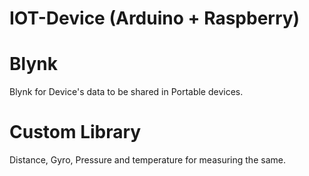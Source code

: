 # IOT-Device (Arduino + Raspberry)

# Blynk 

Blynk for Device's data to be shared in Portable devices.

# Custom Library

Distance, Gyro, Pressure and temperature for measuring the same.
